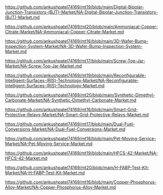 <p><a href="https://github.com/ankushpatel74169/mt19/blob/main/Digital-Bipolar-Junction-Transistors-(BJT)-Market/NA-Digital-Bipolar-Junction-Transistors-(BJT)-Market.md">https://github.com/ankushpatel74169/mt19/blob/main/Digital-Bipolar-Junction-Transistors-(BJT)-Market/NA-Digital-Bipolar-Junction-Transistors-(BJT)-Market.md</a></p><p><a href="https://github.com/ankushpatel74169/mt20/blob/main/Ammoniacal-Copper-Citrate-Market/NA-Ammoniacal-Copper-Citrate-Market.md">https://github.com/ankushpatel74169/mt20/blob/main/Ammoniacal-Copper-Citrate-Market/NA-Ammoniacal-Copper-Citrate-Market.md</a></p><p><a href="https://github.com/ankushpatel74169/mt16/blob/main/3D-Wafer-Bump-Inspection-System-Market/NA-3D-Wafer-Bump-Inspection-System-Market.md">https://github.com/ankushpatel74169/mt16/blob/main/3D-Wafer-Bump-Inspection-System-Market/NA-3D-Wafer-Bump-Inspection-System-Market.md</a></p><p><a href="https://github.com/ankushpatel74169/mt17/blob/main/Screw-Top-Jar-Market/NA-Screw-Top-Jar-Market.md">https://github.com/ankushpatel74169/mt17/blob/main/Screw-Top-Jar-Market/NA-Screw-Top-Jar-Market.md</a></p><p><a href="https://github.com/ankushpatel74169/mt19/blob/main/Reconfigurable-Intelligent-Surfaces-(RIS)-Technology-Market/NA-Reconfigurable-Intelligent-Surfaces-(RIS)-Technology-Market.md">https://github.com/ankushpatel74169/mt19/blob/main/Reconfigurable-Intelligent-Surfaces-(RIS)-Technology-Market/NA-Reconfigurable-Intelligent-Surfaces-(RIS)-Technology-Market.md</a></p><p><a href="https://github.com/ankushpatel74169/mt20/blob/main/Synthetic-Dimethyl-Carbonate-Market/NA-Synthetic-Dimethyl-Carbonate-Market.md">https://github.com/ankushpatel74169/mt20/blob/main/Synthetic-Dimethyl-Carbonate-Market/NA-Synthetic-Dimethyl-Carbonate-Market.md</a></p><p><a href="https://github.com/ankushpatel74169/mt16/blob/main/Smart-Grid-Protective-Relays-Market/NA-Smart-Grid-Protective-Relays-Market.md">https://github.com/ankushpatel74169/mt16/blob/main/Smart-Grid-Protective-Relays-Market/NA-Smart-Grid-Protective-Relays-Market.md</a></p><p><a href="https://github.com/ankushpatel74169/mt17/blob/main/Dual-Fuel-Conversions-Market/NA-Dual-Fuel-Conversions-Market.md">https://github.com/ankushpatel74169/mt17/blob/main/Dual-Fuel-Conversions-Market/NA-Dual-Fuel-Conversions-Market.md</a></p><p><a href="https://github.com/ankushpatel74169/mt18/blob/main/Pet-Moving-Service-Market/NA-Pet-Moving-Service-Market.md">https://github.com/ankushpatel74169/mt18/blob/main/Pet-Moving-Service-Market/NA-Pet-Moving-Service-Market.md</a></p><p><a href="https://github.com/ankushpatel74169/mt19/blob/main/HFCS-42-Market/NA-HFCS-42-Market.md">https://github.com/ankushpatel74169/mt19/blob/main/HFCS-42-Market/NA-HFCS-42-Market.md</a></p><p><a href="https://github.com/ankushpatel74169/mt20/blob/main/H-FABP-Test-Kit-Market/NA-H-FABP-Test-Kit-Market.md">https://github.com/ankushpatel74169/mt20/blob/main/H-FABP-Test-Kit-Market/NA-H-FABP-Test-Kit-Market.md</a></p><p><a href="https://github.com/ankushpatel74169/mt16/blob/main/Copper-Phosphorus-Alloy-Market/NA-Copper-Phosphorus-Alloy-Market.md">https://github.com/ankushpatel74169/mt16/blob/main/Copper-Phosphorus-Alloy-Market/NA-Copper-Phosphorus-Alloy-Market.md</a></p>
